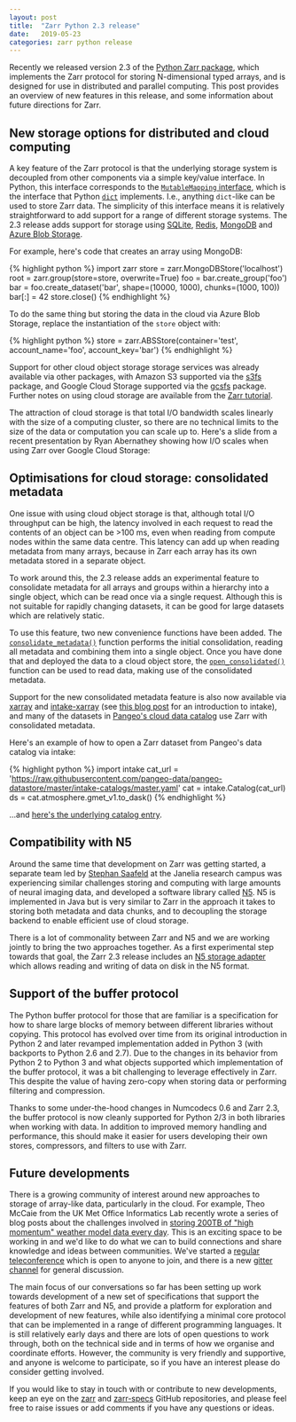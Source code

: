 ```yaml
---
layout: post
title:  "Zarr Python 2.3 release"
date:   2019-05-23
categories: zarr python release
---
```


Recently we released version 2.3 of the [Python Zarr
package](https://zarr.readthedocs.io/en/stable/), which implements the
Zarr protocol for storing N-dimensional typed arrays, and is designed
for use in distributed and parallel computing. This post provides an
overview of new features in this release, and some information about
future directions for Zarr.

## New storage options for distributed and cloud computing

A key feature of the Zarr protocol is that the underlying storage
system is decoupled from other components via a simple key/value
interface. In Python, this interface corresponds to the
[`MutableMapping`
interface](https://docs.python.org/3/glossary.html#term-mapping),
which is the interface that Python
[`dict`](https://docs.python.org/3/library/stdtypes.html#dict)
implements. I.e., anything `dict`-like can be used to store Zarr
data. The simplicity of this interface means it is relatively
straightforward to add support for a range of different storage
systems. The 2.3 release adds support for storage using [SQLite](
https://zarr.readthedocs.io/en/stable/api/storage.html#zarr.storage.SQLiteStore
), [Redis](
https://zarr.readthedocs.io/en/stable/api/storage.html#zarr.storage.RedisStore
), [MongoDB](
https://zarr.readthedocs.io/en/stable/api/storage.html#zarr.storage.MongoDBStore
) and [Azure Blob Storage](
https://zarr.readthedocs.io/en/stable/api/storage.html#zarr.storage.ABSStore
).

For example, here's code that creates an array using MongoDB:

{% highlight python %}
import zarr
store = zarr.MongoDBStore('localhost')
root = zarr.group(store=store, overwrite=True)
foo = bar.create_group('foo')
bar = foo.create_dataset('bar', shape=(10000, 1000), chunks=(1000, 100))
bar[:] = 42
store.close()
{% endhighlight %}

To do the same thing but storing the data in the cloud via Azure
Blob Storage, replace the instantiation of the `store` object with:

{% highlight python %}
store = zarr.ABSStore(container='test', account_name='foo', account_key='bar')
{% endhighlight %}

Support for other cloud object storage storage services was already
available via other packages, with Amazon S3 supported via the [s3fs](
http://s3fs.readthedocs.io/en/latest/ ) package, and Google Cloud
Storage supported via the [gcsfs](
https://gcsfs.readthedocs.io/en/latest/ ) package. Further notes on
using cloud storage are available from the [Zarr
tutorial](https://zarr.readthedocs.io/en/stable/tutorial.html#distributed-cloud-storage).

The attraction of cloud storage is that total I/O bandwidth scales
linearly with the size of a computing cluster, so there are no
technical limits to the size of the data or computation you can scale
up to. Here's a slide from a recent presentation by Ryan Abernathey
showing how I/O scales when using Zarr over Google Cloud Storage:

<script async class="speakerdeck-embed" data-slide="22" data-id="1621118c5987411fb55fdcf503cb331d" data-ratio="1.77777777777778" src="//speakerdeck.com/assets/embed.js"></script>

## Optimisations for cloud storage: consolidated metadata

One issue with using cloud object storage is that, although total I/O
throughput can be high, the latency involved in each request to read
the contents of an object can be >100 ms, even when reading from
compute nodes within the same data centre. This latency can add up
when reading metadata from many arrays, because in Zarr each array has
its own metadata stored in a separate object.

To work around this, the 2.3 release adds an experimental feature to
consolidate metadata for all arrays and groups within a hierarchy into
a single object, which can be read once via a single request. Although
this is not suitable for rapidly changing datasets, it can be good for
large datasets which are relatively static.

To use this feature, two new convenience functions have been
added. The
[`consolidate_metadata()`](https://zarr.readthedocs.io/en/stable/api/convenience.html#zarr.convenience.consolidate_metadata)
function performs the initial consolidation, reading all metadata and
combining them into a single object. Once you have done that and
deployed the data to a cloud object store, the
[`open_consolidated()`](https://zarr.readthedocs.io/en/stable/api/convenience.html#zarr.convenience.open_consolidated)
function can be used to read data, making use of the consolidated
metadata.

Support for the new consolidated metadata feature is also now
available via
[xarray](http://xarray.pydata.org/en/stable/generated/xarray.open_zarr.html)
and
[intake-xarray](https://intake-xarray.readthedocs.io/en/latest/index.html)
(see [this blog
post](https://www.anaconda.com/intake-taking-the-pain-out-of-data-access/)
for an introduction to intake), and many of the datasets in [Pangeo's
cloud data catalog](https://pangeo-data.github.io/pangeo-datastore/)
use Zarr with consolidated metadata.

Here's an example of how to open a Zarr dataset from Pangeo's data
catalog via intake:

{% highlight python %}
import intake
cat_url = 'https://raw.githubusercontent.com/pangeo-data/pangeo-datastore/master/intake-catalogs/master.yaml'
cat = intake.Catalog(cat_url)
ds = cat.atmosphere.gmet_v1.to_dask()
{% endhighlight %}

...and [here's the underlying catalog
entry](https://github.com/pangeo-data/pangeo-datastore/blob/aa3f12bcc3be9584c1a9071235874c9d6af94a4e/intake-catalogs/atmosphere.yaml#L6).


## Compatibility with N5

Around the same time that development on Zarr was getting started, a
separate team led by [Stephan
Saafeld](https://www.janelia.org/lab/saalfeld-lab) at the Janelia
research campus was experiencing similar challenges storing and
computing with large amounts of neural imaging data, and developed a
software library called [N5](https://github.com/saalfeldlab/n5). N5 is
implemented in Java but is very similar to Zarr in the approach it
takes to storing both metadata and data chunks, and to decoupling the
storage backend to enable efficient use of cloud storage.

There is a lot of commonality between Zarr and N5 and we are working
jointly to bring the two approaches together. As a first experimental
step towards that goal, the Zarr 2.3 release includes an [N5 storage
adapter](https://zarr.readthedocs.io/en/stable/api/n5.html#zarr.n5.N5Store)
which allows reading and writing of data on disk in the N5
format. 

## Support of the buffer protocol

The Python buffer protocol for those that are familiar is a specification for
how to share large blocks of memory between different libraries without
copying. This protocol has evolved over time from its original introduction in
Python 2 and later revamped implementation added in Python 3 (with backports to
Python 2.6 and 2.7). Due to the changes in its behavior from Python 2 to Python
3 and what objects supported which implementation of the buffer protocol, it
was a bit challenging to leverage effectively in Zarr. This despite the value
of having zero-copy when storing data or performing filtering and compression.

Thanks to some under-the-hood changes in Numcodecs 0.6 and Zarr 2.3, the buffer
protocol is now cleanly supported for Python 2/3 in both libraries when working
with data. In addition to improved memory handling and performance, this should
make it easier for users developing their own stores, compressors, and filters
to use with Zarr.

## Future developments

There is a growing community of interest around new approaches to
storage of array-like data, particularly in the cloud. For example,
Theo McCaie from the UK Met Office Informatics Lab recently wrote a
series of blog posts about the challenges involved in [storing 200TB
of "high momentum" weather model data every
day](https://medium.com/informatics-lab/creating-a-data-format-for-high-momentum-datasets-a394fa48b671). This
is an exciting space to be working in and we'd like to do what we can
to build connections and share knowledge and ideas between
communities. We've started a [regular
teleconference](https://github.com/zarr-developers/zarr/issues/315)
which is open to anyone to join, and there is a new [gitter
channel](https://gitter.im/zarr-developers/community) for general
discussion.

The main focus of our conversations so far has been setting up work
towards development of a new set of specifications that support the
features of both Zarr and N5, and provide a platform for exploration
and development of new features, while also identifying a minimal core
protocol that can be implemented in a range of different programming
languages. It is still relatively early days and there are lots of
open questions to work through, both on the technical side and in
terms of how we organise and coordinate efforts. However, the
community is very friendly and supportive, and anyone is welcome to
participate, so if you have an interest please do consider getting
involved.

If you would like to stay in touch with or contribute to new
developments, keep an eye on the
[zarr](https://github.com/zarr-developers/zarr) and
[zarr-specs](https://github.com/zarr-developers/zarr-specs) GitHub
repositories, and please feel free to raise issues or add comments if
you have any questions or ideas.
